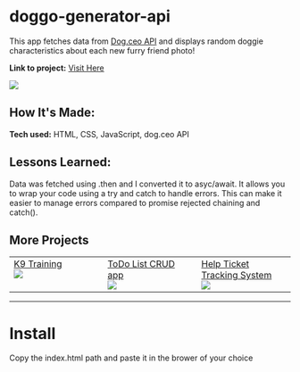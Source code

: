 # doggo-generator-api

This app fetches data from <a target="_blank" href="https://dog.ceo/dog-api/">Dog.ceo API</a> and displays random doggie characteristics about each new furry friend photo!

**Link to project:** <a target="_blank" href="https://dogo-generator.netlify.app/">Visit Here</a>

<img src="https://user-images.githubusercontent.com/73509044/206822293-4653625a-d5a1-4034-b818-25a8b742dff5.gif" width=“400px”>

## How It's Made:
**Tech used:** HTML, CSS, JavaScript, dog.ceo API


## Lessons Learned:

Data was fetched using .then and I converted it to asyc/await. It allows you to wrap your code using a try and catch to handle errors. This can make it easier to manage errors compared to promise rejected chaining and catch().


## More Projects

<table>
  <tr>
    <td width="33.3%"  style="align:center;" valign="top">
      <a target="_blank" href="https://github.com/BeeperDev/K9TrainingAcademy">K9 Training</a>
      <br />
      <a target="_blank" href="https://github.com/BeeperDev/K9TrainingAcademy">
        <img src="https://user-images.githubusercontent.com/73509044/206612267-ef264700-2c6e-4ff3-864b-48e4cf3500c2.gif">
      </a>
    </td>
    <td width="33.3%" valign="top">
      <a target="_blank" href="https://github.com/BeeperDev/crud-todolist">ToDo List CRUD app</a>
      <br />
      <a target="_blank" href="https://github.com/BeeperDev/crud-todolist">
        <img src="https://i.imgur.com/PouOMcp.gif">
      </a>
    </td>
    <td width="33.3%" valign="top">
      <a target="_blank" href="https://github.com/BeeperDev/task-tracker-mvc">Help Ticket Tracking System</a>
      <br />
      <a target="_blank" href="https://github.com/BeeperDev/task-tracker-mvc">
        <img src="https://i.imgur.com/hOivI5I.gif">
      </a>
    </td>
  </tr>
</table>

---
# Install

Copy the index.html path and paste it in the brower of your choice 

